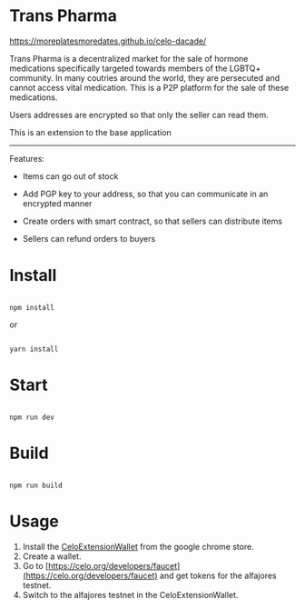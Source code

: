 # Trans Pharma

https://moreplatesmoredates.github.io/celo-dacade/

Trans Pharma is a decentralized market for the sale of hormone medications specifically targeted towards members of the LGBTQ+ community. In many coutries around the world, they are persecuted and cannot access vital medication. This is a P2P platform for the sale of these medications.

Users addresses are encrypted so that only the seller can read them. 

This is an extension to the base application

--------------------------------

Features:

- Items can go out of stock

- Add PGP key to your address, so that you can communicate in an encrypted manner

- Create orders with smart contract, so that sellers can distribute items

- Sellers can refund orders to buyers

# Install

```

npm install

```

or 

```

yarn install

```

# Start

```

npm run dev

```

# Build

```

npm run build

```
# Usage
1. Install the [CeloExtensionWallet](https://chrome.google.com/webstore/detail/celoextensionwallet/kkilomkmpmkbdnfelcpgckmpcaemjcdh?hl=en) from the google chrome store.
2. Create a wallet.
3. Go to [https://celo.org/developers/faucet](https://celo.org/developers/faucet) and get tokens for the alfajores testnet.
4. Switch to the alfajores testnet in the CeloExtensionWallet.